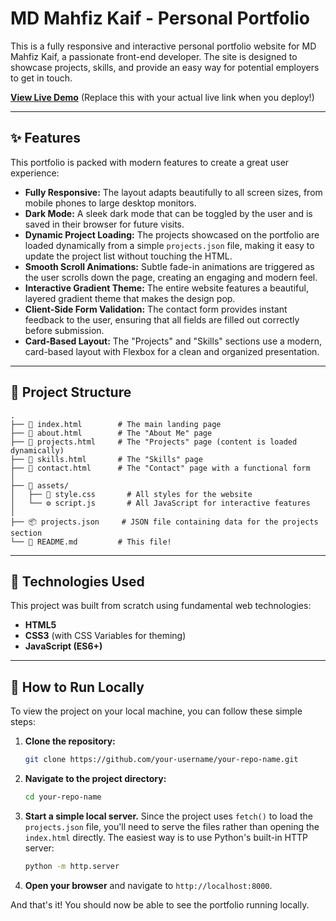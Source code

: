 # MD Mahfiz Kaif - Personal Portfolio

This is a fully responsive and interactive personal portfolio website for MD Mahfiz Kaif, a passionate front-end developer. The site is designed to showcase projects, skills, and provide an easy way for potential employers to get in touch.

**[View Live Demo](https://your-live-demo-link.com)** (Replace this with your actual live link when you deploy!)

---

## ✨ Features

This portfolio is packed with modern features to create a great user experience:

-   **Fully Responsive:** The layout adapts beautifully to all screen sizes, from mobile phones to large desktop monitors.
-   **Dark Mode:** A sleek dark mode that can be toggled by the user and is saved in their browser for future visits.
-   **Dynamic Project Loading:** The projects showcased on the portfolio are loaded dynamically from a simple `projects.json` file, making it easy to update the project list without touching the HTML.
-   **Smooth Scroll Animations:** Subtle fade-in animations are triggered as the user scrolls down the page, creating an engaging and modern feel.
-   **Interactive Gradient Theme:** The entire website features a beautiful, layered gradient theme that makes the design pop.
-   **Client-Side Form Validation:** The contact form provides instant feedback to the user, ensuring that all fields are filled out correctly before submission.
-   **Card-Based Layout:** The "Projects" and "Skills" sections use a modern, card-based layout with Flexbox for a clean and organized presentation.

---

## 📂 Project Structure

```
.
├── 📄 index.html        # The main landing page
├── 📄 about.html        # The "About Me" page
├── 📄 projects.html     # The "Projects" page (content is loaded dynamically)
├── 📄 skills.html       # The "Skills" page
├── 📄 contact.html      # The "Contact" page with a functional form
│
├── 📁 assets/
│   ├── 🎨 style.css       # All styles for the website
│   └── ⚙️ script.js       # All JavaScript for interactive features
│
├── 📦 projects.json     # JSON file containing data for the projects section
└── 📖 README.md         # This file!
```

---

## 🚀 Technologies Used

This project was built from scratch using fundamental web technologies:

-   **HTML5**
-   **CSS3** (with CSS Variables for theming)
-   **JavaScript (ES6+)**

---

## 🔧 How to Run Locally

To view the project on your local machine, you can follow these simple steps:

1.  **Clone the repository:**
    ```bash
    git clone https://github.com/your-username/your-repo-name.git
    ```

2.  **Navigate to the project directory:**
    ```bash
    cd your-repo-name
    ```

3.  **Start a simple local server.** Since the project uses `fetch()` to load the `projects.json` file, you'll need to serve the files rather than opening the `index.html` directly. The easiest way is to use Python's built-in HTTP server:
    ```bash
    python -m http.server
    ```

4.  **Open your browser** and navigate to `http://localhost:8000`.

And that's it! You should now be able to see the portfolio running locally.